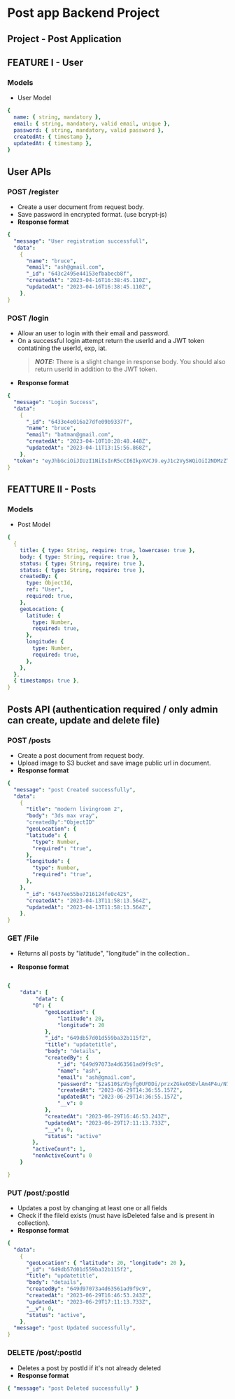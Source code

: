 # Post app Backend Project

## Project - Post Application

## FEATURE I - User

### Models

- User Model

```yaml
{
  name: { string, mandatory },
  email: { string, mandatory, valid email, unique },
  password: { string, mandatory, valid password },
  createdAt: { timestamp },
  updatedAt: { timestamp },
}
```

## User APIs

### POST /register

- Create a user document from request body.
- Save password in encrypted format. (use bcrypt-js)
- **Response format**

```yaml
{
  "message": "User registration successfull",
  "data":
    {
      "name": "bruce",
      "email": "ash@gmail.com",
      "_id": "643c2495e44153efbabecb8f",
      "createdAt": "2023-04-16T16:38:45.110Z",
      "updatedAt": "2023-04-16T16:38:45.110Z",
    },
}
```

### POST /login

- Allow an user to login with their email and password.
- On a successful login attempt return the userId and a JWT token contatining the userId, exp, iat.
  > **_NOTE:_** There is a slight change in response body. You should also return userId in addition to the JWT token.
- **Response format**

```yaml
{
  "message": "Login Success",
  "data":
    {
      "_id": "6433e4e016a27dfe09b9337f",
      "name": "bruce",
      "email": "batman@gmail.com",
      "createdAt": "2023-04-10T10:28:48.448Z",
      "updatedAt": "2023-04-11T13:15:56.868Z",
    },
  "token": "eyJhbGciOiJIUzI1NiIsInR5cCI6IkpXVCJ9.eyJ1c2VySWQiOiI2NDMzZTRlMDE2YTI3ZGZlMDliOTMzN2YiLCJyb2xlIjoiYWRtaW4iLCJpYXQiOjE2ODE1Mzk3NjYsImV4cCI6MTY4MTYyNjE2Nn0.6y9aKeZMKtRrsqLW9v-1T6IlkcDMaybTC3D-fXgyj5M",
}
```

## FEATTURE II - Posts

### Models

- Post Model

```yaml
{
  {
    title: { type: String, require: true, lowercase: true },
    body: { type: String, require: true },
    status: { type: String, require: true },
    status: { type: String, require: true },
    createdBy: {
      type: ObjectId,
      ref: "User",
      required: true,
    },
    geoLocation: {
      latitude: {
        type: Number,
        required: true,
      },
      longitude: {
        type: Number,
        required: true,
      },
    },
  },
  { timestamps: true },
}
```

## Posts API (authentication required / only admin can create, update and delete file)

### POST /posts

- Create a post document from request body.
- Upload image to S3 bucket and save image public url in document.
- **Response format**

```yaml
{
  "message": "post Created successfully",
  "data":
    {
      "title": "modern livingroom 2",
      "body": "3ds max vray",
      "createdBy":"ObjectID"
      "geoLocation": {
      "latitude": {
        "type": Number,
        "required": "true",
      },
      "longitude": {
        "type": Number,
        "required": "true",
      },
    },
      "_id": "6437ee55be7216124fe0c425",
      "createdAt": "2023-04-13T11:58:13.564Z",
      "updatedAt": "2023-04-13T11:58:13.564Z",
    },
}
```

### GET /File

- Returns all posts by "latitude",
  "longitude" in the collection..

- **Response format**

```yaml

{
    "data": [
         "data": {
        "0": {
            "geoLocation": {
                "latitude": 20,
                "longitude": 20
            },
            "_id": "649db57d01d559ba32b115f2",
            "title": "updatetitle",
            "body": "details",
            "createdBy": {
                "_id": "649d97073a4d63561ad9f9c9",
                "name": "ash",
                "email": "ash@gmail.com",
                "password": "$2a$10$zVbyfg0UFDDi/przxZGkeO5EvlAm4P4u/N7VL4x3Y7D6mD5LxBhd2",
                "createdAt": "2023-06-29T14:36:55.157Z",
                "updatedAt": "2023-06-29T14:36:55.157Z",
                "__v": 0
            },
            "createdAt": "2023-06-29T16:46:53.243Z",
            "updatedAt": "2023-06-29T17:11:13.733Z",
            "__v": 0,
            "status": "active"
        },
        "activeCount": 1,
        "nonActiveCount": 0
    }

}

```

### PUT /post/:postId

- Updates a post by changing at least one or all fields
- Check if the fileId exists (must have isDeleted false and is present in collection).
- **Response format**

```yaml
{
  "data":
    {
      "geoLocation": { "latitude": 20, "longitude": 20 },
      "_id": "649db57d01d559ba32b115f2",
      "title": "updatetitle",
      "body": "details",
      "createdBy": "649d97073a4d63561ad9f9c9",
      "createdAt": "2023-06-29T16:46:53.243Z",
      "updatedAt": "2023-06-29T17:11:13.733Z",
      "__v": 0,
      "status": "active",
    },
  "message": "post Updated successfully",
}
```

### DELETE /post/:postId

- Deletes a post by postId if it's not already deleted
- **Response format**

```yaml
{ "message": "post Deleted successfully" }
```
